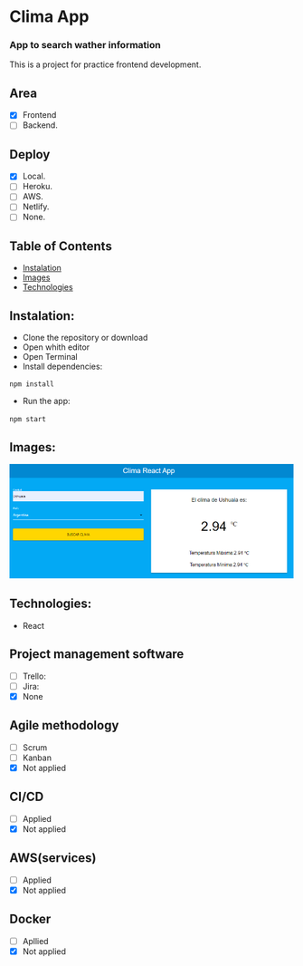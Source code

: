# Clima App

### App to search wather information

This is a project for practice frontend development.

## Area

- [x] Frontend
- [ ] Backend.

## Deploy

- [x] Local.
- [ ] Heroku.
- [ ] AWS.
- [ ] Netlify.
- [ ] None.

## <a name="table-of-contents"></a>Table of Contents

- [Instalation](#installation)
- [Images](#images)
- [Technologies](#technologies)

## <a name="installation"></a>Instalation:

- Clone the repository or download
- Open whith editor
- Open Terminal
- Install dependencies:

```
npm install
```

- Run the app:

`npm start`

## <a name="images"></a>Images:

![Deploy](./readmeFiles/climaAppReact.png)

## <a name="technologies"></a>Technologies:

- React

## Project management software

- [ ] Trello:
- [ ] Jira:
- [x] None

## Agile methodology

- [ ] Scrum
- [ ] Kanban
- [x] Not applied

## CI/CD

- [ ] Applied
- [x] Not applied

## AWS(services)

- [ ] Applied
- [x] Not applied

## Docker

- [ ] Apllied
- [x] Not applied
